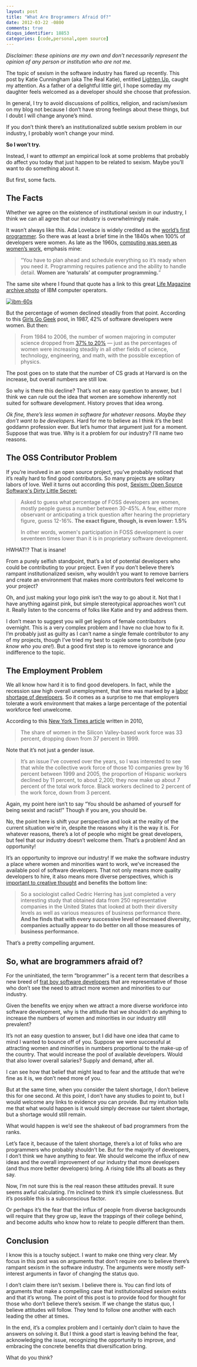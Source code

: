 ```yaml
---
layout: post
title: "What Are Brogrammers Afraid Of?"
date: 2012-03-22 -0800
comments: true
disqus_identifier: 18853
categories: [code,personal,open source]
---
```

*Disclaimer: these opinions are my own and don’t necessarily represent
the opinion of any person or institution who are not me.*

The topic of sexism in the software industry has flared up recently.
This post by Katie Cunningham (aka The Real Katie), entitled [Lighten
Up](http://therealkatie.net/blog/2012/mar/21/lighten-up/ "Lighten Up"),
caught my attention. As a father of a delightful little girl, I hope
someday my daughter feels welcomed as a developer should she choose that
profession.

In general, I try to avoid discussions of politics, religion, and
racism/sexism on my blog not because I don’t have strong feelings about
these things, but I doubt I will change anyone’s mind.

If you don’t think there’s an institutionalized subtle sexism problem in
our industry, I probably won’t change your mind.

**So I won’t try.**

Instead, I want to *attempt* an empirical look at some problems that
probably do affect you today that just happen to be related to sexism.
Maybe you’ll want to do something about it.

But first, some facts.

The Facts
---------

Whether we agree on the existence of institutional sexism in our
industry, I think we can all agree that our industry is overwhelmingly
male.

It wasn’t always like this. Ada Lovelace is widely credited as the
[world’s first
programmer](http://en.wikipedia.org/wiki/Ada_Lovelace "World's first programmer.").
So there was at least a brief time in the 1840s when 100% of developers
were women. As late as the 1960s, [computing was seen as women’s
work](http://thecomputerboys.com/?p=239 "Women's work"), emphasis mine:

> “You have to plan ahead and schedule everything so it’s ready when you
> need it. Programming requires patience and the ability to handle
> detail. **Women are ‘naturals’ at computer programming.**”

The same site where I found that quote has a link to this great [Life
Magazine archive
photo](http://thecomputerboys.com/?p=351 "Life Magazine Archive photo of IBM")
of IBM computer operators.

[![ibm-60s](http://haacked.com/images/haacked_com/WindowsLiveWriter/What-are-Brogrammers-Afraid-Of_C1D4/ibm-60s_thumb.jpg "ibm-60s")](http://haacked.com/images/haacked_com/WindowsLiveWriter/What-are-Brogrammers-Afraid-Of_C1D4/ibm-60s_2.jpg)

But the percentage of women declined steadily from that point. According
to this [Girls Go
Geek](http://blog.fogcreek.com/girls-go-geek-again/ "Girls Go Geek")
post, in 1987, 42% of software developers were women. But then:

> From 1984 to 2006, the number of women majoring in computer science
> dropped from [37% to
> 20%](http://books.google.com/books?id=u-yp4e85sKQC&pg=PA32&dq=%22In+1987,+computer+systems+analysts+comprised+34%25+women&hl=en&ei=da0pToPvNvO50AGwiPzjCg&sa=X&oi=book_result&ct=result&resnum=1&ved=0CCkQ6AEwAA#v=onepage&q=%22In%201987%2C%20computer%20systems%20a)
> — just as the percentages of women were increasing steadily in all
> other fields of science, technology, engineering, and math, with the
> possible exception of physics.

The post goes on to state that the number of CS grads at Harvard is on
the increase, but overall numbers are still low.

So why is there this decline? That’s not an easy question to answer, but
I think we can rule out the idea that women are somehow inherently not
suited for software development. History proves that idea wrong.

*Ok fine, there’s less women in software for whatever reasons. Maybe
they don’t want to be developers.* Hard for me to believe as I think
it’s the best goddamn profession ever. But let’s humor that argument
just for a moment. Suppose that was true. Why is it a problem for our
industry? I’ll name two reasons.

The OSS Contributor Problem
---------------------------

If you’re involved in an open source project, you’ve probably noticed
that it’s really hard to find good contributors. So many projects are
solitary labors of love. Well it turns out according this post, [Sexism:
Open Source Software's Dirty Little
Secret:](http://www.datamation.com/osrc/article.php/3838186/ "Women's contribution to OSS")

> Asked to guess what percentage of FOSS developers are women, mostly
> people guess a number between 30-45%. A few, either more observant or
> anticipating a trick question after hearing the proprietary figure,
> guess 12-16%. **The exact figure, though, is even lower: 1.5%**
>
> In other words, women's participation in FOSS development is over
> seventeen times lower than it is in proprietary software development.

HWHAT!? That is insane!

From a purely selfish standpoint, that’s a lot of potential developers
who could be contributing to your project. Even if you don’t believe
there’s rampant institutionalized sexism, why wouldn’t you want to
remove barriers and create an environment that makes more contributors
feel welcome to your project?

Oh, and just making your logo pink isn’t the way to go about it. Not
that I have anything against pink, but simple stereotypical approaches
won’t cut it. Really listen to the concerns of folks like Katie and try
and address them.

I don’t mean to suggest you will get legions of female contributors
overnight. This is a very complex problem and I have no clue how to fix
it. I’m probably just as guilty as I can’t name a single female
contributor to any of my projects, though I’ve tried my best to cajole
some to contribute (*you know who you are!*). But a good first step is
to remove ignorance and indifference to the topic.

The Employment Problem
----------------------

We all know how hard it is to find good developers. In fact, while the
recession saw high overall unemployment, that time was marked by a
[labor shortage of
developers](http://www.wbur.org/2011/09/05/software-engineers-wanted "Developers").
So it comes as a surprise to me that employers tolerate a work
environment that makes a large percentage of the potential workforce
feel unwelcome.

According to this [New York Times
article](http://bayarea.blogs.nytimes.com/2010/02/18/making-computer-science-more-enticing/ "Making Computer Science more enticing")
written in 2010,

> The share of women in the Silicon Valley-based work force was 33
> percent, dropping down from 37 percent in 1999.

Note that it’s not just a gender issue.

> It’s an issue I’ve covered over the years, so I was interested to see
> that while the collective work force of those 10 companies grew by 16
> percent between 1999 and 2005, the proportion of Hispanic workers
> declined by 11 percent, to about 2,200; they now make up about 7
> percent of the total work force. Black workers declined to 2 percent
> of the work force, down from 3 percent.

Again, my point here isn’t to say “You should be ashamed of yourself for
being sexist and racist!” Though if you are, you should be.

No, the point here is shift your perspective and look at the reality of
the current situation we’re in, despite the reasons why it is the way it
is. For whatever reasons, there’s a lot of people who might be great
developers, but feel that our industry doesn’t welcome them. That’s a
problem! And an opportunity!

It’s an opportunity to improve our industry! If we make the software
industry a place where women and minorities want to work, we’ve
increased the available pool of software developers. That not only means
more quality developers to hire, it also means more diverse
perspectives, which is [important to creative
thought](http://www.npr.org/templates/story/story.php?storyId=6858215 "NPR creativity and diversity")
and benefits the bottom line:

> So a sociologist called Cedric Herring has just completed a very
> interesting study that obtained data from 250 representative companies
> in the United States that looked at both their diversity levels as
> well as various measures of business performance there. **And he finds
> that with every successive level of increased diversity, companies
> actually appear to do better on all those measures of business
> performance.**

That’s a pretty compelling argument.

So, what are brogrammers afraid of?
-----------------------------------

For the uninitiated, the term “brogrammer” is a recent term that
describes a new breed of [frat boy software
developers](http://www.businessweek.com/articles/2012-03-01/the-rise-of-the-brogrammer "the rise of the brogrammer")
that are representative of those who don’t see the need to attract more
women and minorities to our industry.

Given the benefits we enjoy when we attract a more diverse workforce
into software development, why is the attitude that we shouldn’t do
anything to increase the numbers of women and minorities in our industry
still prevalent?

It’s not an easy question to answer, but I did have one idea that came
to mind I wanted to bounce off of you. Suppose we were successful at
attracting women and minorities in numbers proportional to the make-up
of the country. That would increase the pool of available developers.
Would that also lower overall salaries? Supply and demand, after all.

I can see how that belief that might lead to fear and the attitude that
we’re fine as it is, we don’t need more of you.

But at the same time, when you consider the talent shortage, I don’t
believe this for one second. At this point, I don’t have any studies to
point to, but I would welcome any links to evidence you can provide. But
my intuition tells me that what would happen is it would simply decrease
our talent shortage, but a shortage would still remain.

What would happen is we’d see the shakeout of bad programmers from the
ranks.

Let’s face it, because of the talent shortage, there’s a lot of folks
who are programmers who probably shouldn’t be. But for the majority of
developers, I don’t think we have anything to fear. We should welcome
the influx of new ideas and the overall improvement of our industry that
more developers (and thus more better developers) bring. A rising tide
lifts all boats as they say.

Now, I’m not sure this is the real reason these attitudes prevail. It
sure seems awful calculating. I’m inclined to think it’s simple
cluelessness. But it’s possible this is a subconscious factor.

Or perhaps it’s the fear that the influx of people from diverse
backgrounds will require that they grow up, leave the trappings of their
college behind, and become adults who know how to relate to people
different than them.

Conclusion
----------

I know this is a touchy subject. I want to make one thing very clear. My
focus in this post was on arguments that don’t require one to believe
there’s rampant sexism in the software industry. The arguments were
mostly self-interest arguments in favor of changing the status quo.

I don’t claim there isn’t sexism. I believe there is. You can find lots
of arguments that make a compelling case that institutionalized sexism
exists and that it’s wrong. The point of this post is to provide food
for thought for those who don’t believe there’s sexism. If we change the
status quo, I believe attitudes will follow. They tend to follow one
another with each leading the other at times.

In the end, it’s a complex problem and I certainly don’t claim to have
the answers on solving it. But I think a good start is leaving behind
the fear, acknowledging the issue, recognizing the opportunity to
improve, and embracing the concrete benefits that diversification bring.

What do you think?

